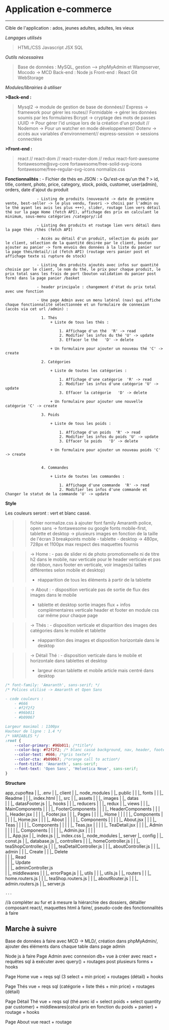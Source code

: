 # Application e-commerce
---------------------------------------------------------------
Cible de l'application : ados, jeunes adultes, adultes, les vieux

*Langages utilisés*

> HTML/CSS
> Javascript
> JSX
> SQL

*Outils nécessaires*

> Base de données : MySQL, gestion --> phpMyAdmin et Wampserver, Mocodo -> MCD
> Back-end : Node js
> Front-end : React
> Git
> WebStorage

*Modules/librairies à utiliser*

**>Back-end :**

> Mysql2 -> module de gestion de base de données//
> Express -> framework pour gérer les routes//
> Formidable -> gérer les données soumis par les formulaires
> Bcrypt -> cryptage des mots de passes
> UUID -> Pour gérer l'id unique lors de la création d'un produit //
> Nodemon -> Pour un watcher en mode développement//
> Dotenv -> accès aux variables d'environnement//
> express-session -> sessions connectées

**>Front-end :**

> react //
> react-dom // 
> react-router-dom //
> redux
> react-font-awesome
> fontawesome@svg-core
> fortawesome/free-solid-svg-icons
> fontawesome/free-regular-svg-icons
> normalize.css


**Fonctionnalités** : 
                  - Fichier de thés en JSON : 
                        > Qu'est-ce qu'un thé ?
                            > id, title, content, photo, price, category, stock, poids, customer, user(admin), orders, date d'ajout du produit

                  - Listing de produits (nouveauté -> date de première vente, best-seller -> le plus vendu, favori -> choisi par l'admin ou le thé ayant les avis les plus +++), slider, routage lien vers détail thé sur la page Home (fetch API), affichage des prix en calculant le minimum, sous-menu catégories /category/:id

                  - Listing des produits et routage lien vers détail dans la page thés /thés (fetch API)

                  - Accès au détail d'un produit, sélection du poids par le client, sélection de la quantité désirée par le client, bouton ajouter au panier -> form envois des données à la liste du panier sur la page thés/detail/:id (fetch API) (routage vers panier post et affichage texte si rupture de stock)

                  - Listing des produits ajoutés avec infos sur quantité choisie par le client, le nom du thé, le prix pour chaque produit, le prix total sans les frais de port (bouton validation du panier post form) dans la page panier /basket

                  - header principale : changement d'état du prix total avec une fonction

                  - Une page Admin avec un menu latéral (nav) qui affiche chaque fonctionnalité sélectionnée et un formulaire de connexion (accès via cet url /admin) : 

                    1. Thés
                        + Liste de tous les thés :

                            1. Affichage d'un thé  'R' -> read
                            2. Modifier les infos du thé 'U' -> update
                            3. Effacer le thé   'D' -> delete

                        + Un formulaire pour ajouter un nouveau thé 'C' -> create

                    2. Catégories

                        + Liste de toutes les catégories :

                            1. Affichage d'une catégorie  'R' -> read
                            2. Modifier les infos d'une catégorie 'U' -> update
                            3. Effacer la catégorie   'D' -> delete

                        + Un formulaire pour ajouter une nouvelle catégorie 'C' -> create

                    3. Poids

                        + Liste de tous les poids :

                            1. Affichage d'un poids  'R' -> read
                            2. Modifier les infos du poids 'U' -> update
                            3. Effacer le poids   'D' -> delete

                        + Un formulaire pour ajouter un nouveau poids 'C' -> create


                    4. Commandes

                        + Liste de toutes les commandes :

                            1. Affichage d'une commande  'R' -> read
                            2. Modifier les infos d'une commande et Changer le statut de la commande 'U' -> update



**Style**

Les couleurs seront : vert et blanc cassé.
>> fichier normalize.css à ajouter
>> font family Amaranth police, open sans -> fontawesome ou google fonts
>> mobile-first, tablette et desktop -> plusieurs images en fonction de la taille de l'écran
>> 3 breakpoints mobile - tablette - desktop -> 480px, 728px et 1100px max
>> respect des maquettes fournis 

>> -> Home : - pas de slider ni de photo promotionnelle ni de titre h2 dans le mobile, nav verticale pour le header verticale et pas de ribbon, navs footer en verticale, voir images(si tailles différentes selon mobile et desktop) 
>> - réapparition de tous les éléments à partir de la tablette

>> -> About : - disposition verticale pas de sortie de flux des images dans le mobile
>> - tablette et desktop sortie images flux + infos complémentaires verticale
>> header et footer en module css car même pour chaque page

>> -> Thés : - disposition verticale et disparition des images des catégories dans le mobile et tablette
>> - réapparrition des images et disposition horizontale dans le desktop

>> -> Détail Thé : - disposition verticale dans le mobile et horizontale dans tablettes et desktop
>> - largeur écran tablette et mobile article mais centré dans desktop

```css
/* font-family: 'Amaranth', sans-serif; */
/* Polices utilisé -> Amaranth et Open Sans

- code couleurs :
    - #666
    - #f2f2f2
    - #96b011
    - #b09067

Largeur maximal : 1100px
Hauteur de ligne : 1.4 */
/* VARIABLES */
:root {
    --color-primary: #96b011; /*title*/
    --color-bcg: #f2f2f2; /* blanc cassé background, nav, header, footer*/
    --color-text: #666; /*gris texte*/
    --color-cta: #b09067; /*orange call to action*/
    --font-title: 'Amaranth', sans-serif;
    --font-text: 'Open Sans', 'Helvetica Neue', sans-serif;
}

```

**Structure**


app_cupoftea
|    |_ .env
|    |_ client
|    |_ node_modules
|    |_ public
|    |   |_ fonts
|    |   |_ Readme
|    |   |_ index.html
|    |_ src
|        |_ assets
|        |    |_ images
|        |_ datas  
|        |    |_ datasFooter.js
|        |_ hooks
|        |   |_ reducers
|        |   |_ redux
|        |_ views
|        |   |_ MainComponents
|        |   |   |_ FooterComponents
|        |   |   |_ HeaderComponents
|        |   |   |_ Header.jsx
|        |   |   |_ Footer.jsx
|        |   |_ Pages
|        |   |   |_ Home
|        |   |   |   |_ Components
|        |   |   |   |_ Home.jsx
|        |   |   |_ About
|        |   |   |   |_ Components
|        |   |   |   |_ About.jsx
|        |   |   |_ Teas
|        |   |   |   |_ Components
|        |   |   |   |_ Teas.jsx
|        |   |   |   |_ TeaDetail.jsx
|        |   |   |_ Admin
|        |   |   |   |_ Components
|        |   |   |   |_ Admin.jsx
|        |   |   |   
|        |_ App.jsx
|        |_ index.js
|        |_ index.css
|_ node_modules
|_ server
    |_ config
    |   |_ const.js
    |   |_ database.js
    |_ controllers
    |    |   |_ homeController.js
    |    |   |_ teaShopController.js
    |    |   |_ teaDetailController.js
    |    |   |_ aboutController.js
    |    |   |_ admin
    |    |        |_ Create
    |    |        |_ Delete           
    |    |        |_ Read           
    |    |        |_ Update            
    |    |        |_ adminController.js                     
    |    |_ middlewares
    |    |   |_ errorPage.js
    |    |_ utils
    |    |    |_ utils.js
    |    |_ routers
    |    |   |_ home.routers.js
    |    |   |_ teaShop.routers.js
    |    |   |_ aboutRouter.js
    |    |   |_ admin.routers.js
    |    |_ server.js

    ...

//à compléter au fur et à mesure la hiérarchie des dossiers, détailler composant react/, maquettes html à faire/, pseudo-code des fonctionnalités à faire

## Marche à suivre

Base de données à faire avec MCD -> MLD/, création dans phpMyAdmin/, ajouter des éléments dans chaque table dans page admin

Node js à faire Page Admin avec connexion db+ vue à créer avec react + requêtes sql à exécuter avec query() + routages post plusieurs forms + hooks

Page Home vue + reqs sql (3 select + min price) + routages (détail) + hooks

Page Thés vue + reqs sql (catégorie + liste thés + min price) + routages (détail)

Page Détail Thé vue + reqs sql (thé avec id + select poids + select quantity par customer) + middlewares(calcul prix en fonction du poids + panier) + routage + hooks

Page About vue react + routage

